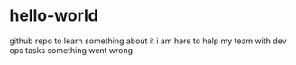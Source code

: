 # hello-world
github repo to learn something about it
i am here to help my team with dev ops tasks
something went wrong
